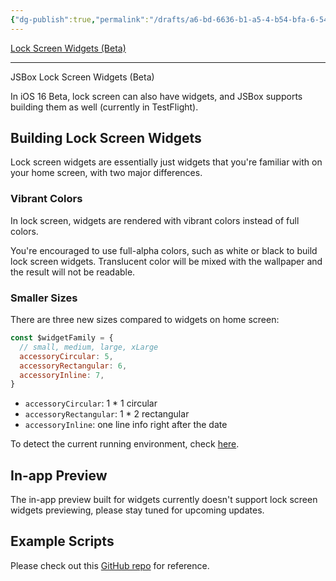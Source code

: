 ```yaml
---
{"dg-publish":true,"permalink":"/drafts/a6-bd-6636-b1-a5-4-b54-bfa-6-541-f027-b2505-2/","dgHomeLink":true,"dgPassFrontmatter":false}
---
```


[Lock Screen Widgets (Beta)](https://raw.githubusercontent.com/cyanzhong/jsbox-docs/master/docs/en/home-widget/lock-screen.md)

---

JSBox Lock Screen Widgets (Beta)

In iOS 16 Beta, lock screen can also have widgets, and JSBox supports building them as well (currently in TestFlight).

## Building Lock Screen Widgets

Lock screen widgets are essentially just widgets that you're familiar with on your home screen, with two major differences.

### Vibrant Colors

In lock screen, widgets are rendered with vibrant colors instead of full colors.

You're encouraged to use full-alpha colors, such as white or black to build lock screen widgets. Translucent color will be mixed with the wallpaper and the result will not be readable.

### Smaller Sizes

There are three new sizes compared to widgets on home screen:

```js
const $widgetFamily = {
  // small, medium, large, xLarge
  accessoryCircular: 5,
  accessoryRectangular: 6,
  accessoryInline: 7,
}
```

- `accessoryCircular`: 1 * 1 circular
- `accessoryRectangular`: 1 * 2 rectangular
- `accessoryInline`: one line info right after the date

To detect the current running environment, check [here](en/home-widget/timeline.md?id=render).

## In-app Preview

The in-app preview built for widgets currently doesn't support lock screen widgets previewing, please stay tuned for upcoming updates.

## Example Scripts

Please check out this [GitHub repo](https://github.com/cyanzhong/jsbox-widgets) for reference.